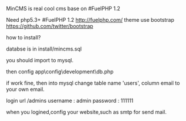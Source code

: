 MinCMS is real cool cms base on #FuelPHP 1.2 

Need php5.3+
#FuelPHP 1.2             http://fuelphp.com/
theme use bootstrap      https://github.com/twitter/bootstrap

how to install?

databse is in install/mincms.sql

you should import to mysql.

then config app\config\development\db.php 

if work fine, then into mysql change table name 'users', column email to your own email.

login url
/admins
username : admin
password : 111111

when you logined,config your website,such as smtp for send mail.


